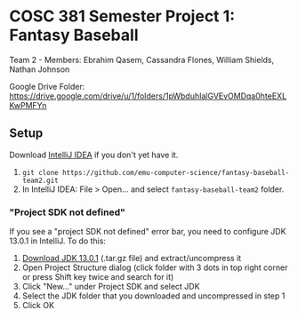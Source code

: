 # COSC 381 Semester Project 1: Fantasy Baseball

Team 2 - Members: Ebrahim Qasem, Cassandra Flones, William Shields, Nathan Johnson

Google Drive Folder: https://drive.google.com/drive/u/1/folders/1pWbduhIalGVEvOMDqa0hteEXLKwPMFYn

## Setup
Download [IntelliJ IDEA](https://www.jetbrains.com/idea/) if you don't yet have it.

1. `git clone https://github.com/emu-computer-science/fantasy-baseball-team2.git`
2. In IntelliJ IDEA: File > Open... and select `fantasy-baseball-team2` folder.

### "Project SDK not defined"
If you see a "project SDK not defined" error bar, you need to configure JDK 13.0.1 in IntelliJ. To do this:

1. [Download JDK 13.0.1](https://www.oracle.com/technetwork/java/javase/downloads/jdk13-downloads-5672538.html) (.tar.gz file) and extract/uncompress it
2. Open Project Structure dialog (click folder with 3 dots in top right corner or press Shift key twice and search for it)
3. Click "New..." under Project SDK and select JDK
4. Select the JDK folder that you downloaded and uncompressed in step 1
5. Click OK
